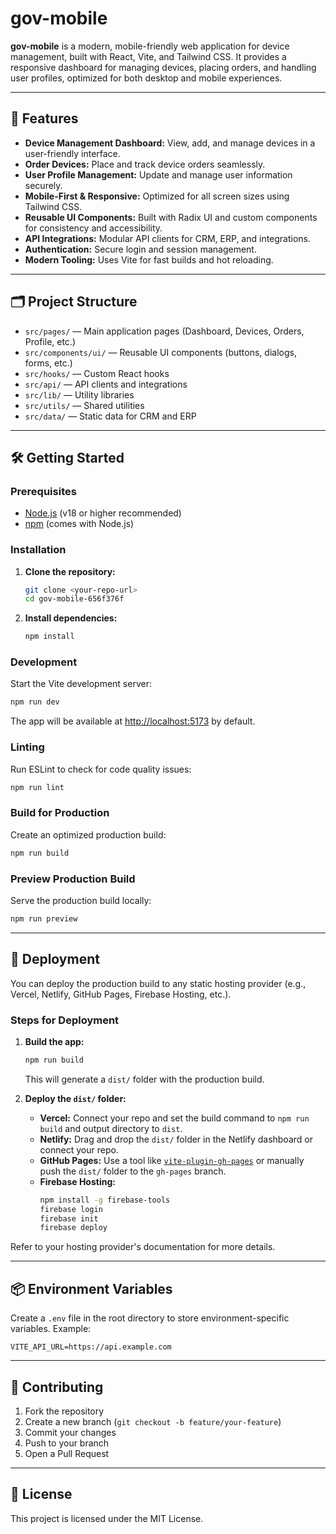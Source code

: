 
# gov-mobile

**gov-mobile** is a modern, mobile-friendly web application for device management, built with React, Vite, and Tailwind CSS. It provides a responsive dashboard for managing devices, placing orders, and handling user profiles, optimized for both desktop and mobile experiences.

---

## 🚀 Features

- **Device Management Dashboard:** View, add, and manage devices in a user-friendly interface.
- **Order Devices:** Place and track device orders seamlessly.
- **User Profile Management:** Update and manage user information securely.
- **Mobile-First & Responsive:** Optimized for all screen sizes using Tailwind CSS.
- **Reusable UI Components:** Built with Radix UI and custom components for consistency and accessibility.
- **API Integrations:** Modular API clients for CRM, ERP, and integrations.
- **Authentication:** Secure login and session management.
- **Modern Tooling:** Uses Vite for fast builds and hot reloading.

---

## 🗂️ Project Structure

- `src/pages/` — Main application pages (Dashboard, Devices, Orders, Profile, etc.)
- `src/components/ui/` — Reusable UI components (buttons, dialogs, forms, etc.)
- `src/hooks/` — Custom React hooks
- `src/api/` — API clients and integrations
- `src/lib/` — Utility libraries
- `src/utils/` — Shared utilities
- `src/data/` — Static data for CRM and ERP

---

## 🛠️ Getting Started

### Prerequisites

- [Node.js](https://nodejs.org/) (v18 or higher recommended)
- [npm](https://www.npmjs.com/) (comes with Node.js)

### Installation

1. **Clone the repository:**
   ```sh
   git clone <your-repo-url>
   cd gov-mobile-656f376f
   ```
2. **Install dependencies:**
   ```sh
   npm install
   ```

### Development

Start the Vite development server:

```sh
npm run dev
```

The app will be available at [http://localhost:5173](http://localhost:5173) by default.

### Linting

Run ESLint to check for code quality issues:

```sh
npm run lint
```

### Build for Production

Create an optimized production build:

```sh
npm run build
```

### Preview Production Build

Serve the production build locally:

```sh
npm run preview
```

---

## 🚀 Deployment

You can deploy the production build to any static hosting provider (e.g., Vercel, Netlify, GitHub Pages, Firebase Hosting, etc.).

### Steps for Deployment

1. **Build the app:**
   ```sh
   npm run build
   ```
   This will generate a `dist/` folder with the production build.

2. **Deploy the `dist/` folder:**
   - **Vercel:** Connect your repo and set the build command to `npm run build` and output directory to `dist`.
   - **Netlify:** Drag and drop the `dist/` folder in the Netlify dashboard or connect your repo.
   - **GitHub Pages:** Use a tool like [`vite-plugin-gh-pages`](https://github.com/peaceiris/vite-plugin-gh-pages) or manually push the `dist/` folder to the `gh-pages` branch.
   - **Firebase Hosting:**
     ```sh
     npm install -g firebase-tools
     firebase login
     firebase init
     firebase deploy
     ```

Refer to your hosting provider's documentation for more details.

---

## 📦 Environment Variables

Create a `.env` file in the root directory to store environment-specific variables. Example:

```env
VITE_API_URL=https://api.example.com
```

---

## 🤝 Contributing

1. Fork the repository
2. Create a new branch (`git checkout -b feature/your-feature`)
3. Commit your changes
4. Push to your branch
5. Open a Pull Request

---

## 📄 License

This project is licensed under the MIT License.
